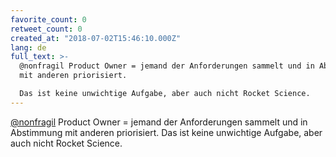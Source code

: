 ```yaml
---
favorite_count: 0
retweet_count: 0
created_at: "2018-07-02T15:46:10.000Z"
lang: de
full_text: >-
  @nonfragil Product Owner = jemand der Anforderungen sammelt und in Abstimmung
  mit anderen priorisiert. 

  Das ist keine unwichtige Aufgabe, aber auch nicht Rocket Science.
---
```


[@nonfragil](https://twitter.com/nonfragil) Product Owner = jemand der
Anforderungen sammelt und in Abstimmung mit anderen priorisiert. Das ist keine
unwichtige Aufgabe, aber auch nicht Rocket Science.
